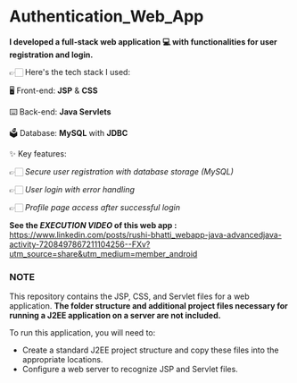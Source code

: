 # Authentication_Web_App

**I developed a full-stack web application 💻 with functionalities for user registration and login.**

👉🏻 Here's the tech stack I used:

🖥 Front-end: **JSP** & **CSS** 

⌨️ Back-end: **Java Servlets**

🗳 Database: **MySQL** with **JDBC**

✨ Key features:

👉🏻 _Secure user registration with database storage (MySQL)_

👉🏻 _User login with error handling_

👉🏻 _Profile page access after successful login_


**See the _EXECUTION VIDEO_ of this web app :** https://www.linkedin.com/posts/rushi-bhatti_webapp-java-advancedjava-activity-7208497867211104256--FXv?utm_source=share&utm_medium=member_android


### NOTE  
This repository contains the JSP, CSS, and Servlet files for a web application. **The folder structure and additional project files necessary for running a J2EE application on a server are not included.**

To run this application, you will need to:

- Create a standard J2EE project structure and copy these files into the appropriate locations.
- Configure a web server to recognize JSP and Servlet files.
